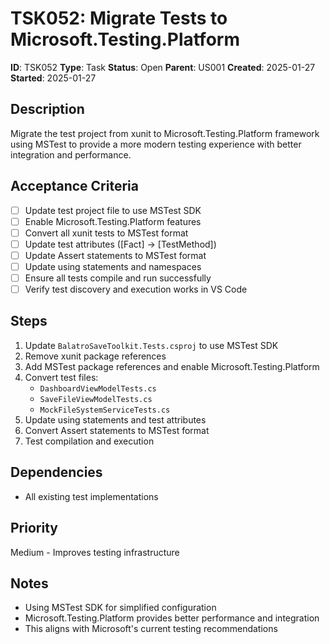 # TSK052: Migrate Tests to Microsoft.Testing.Platform

**ID**: TSK052
**Type**: Task
**Status**: Open
**Parent**: US001
**Created**: 2025-01-27
**Started**: 2025-01-27

## Description

Migrate the test project from xunit to Microsoft.Testing.Platform framework using MSTest to provide a more modern testing experience with better integration and performance.

## Acceptance Criteria

- [ ] Update test project file to use MSTest SDK
- [ ] Enable Microsoft.Testing.Platform features
- [ ] Convert all xunit tests to MSTest format
- [ ] Update test attributes ([Fact] → [TestMethod])
- [ ] Update Assert statements to MSTest format
- [ ] Update using statements and namespaces
- [ ] Ensure all tests compile and run successfully
- [ ] Verify test discovery and execution works in VS Code

## Steps

1. Update `BalatroSaveToolkit.Tests.csproj` to use MSTest SDK
2. Remove xunit package references
3. Add MSTest package references and enable Microsoft.Testing.Platform
4. Convert test files:
   - `DashboardViewModelTests.cs`
   - `SaveFileViewModelTests.cs`
   - `MockFileSystemServiceTests.cs`
5. Update using statements and test attributes
6. Convert Assert statements to MSTest format
7. Test compilation and execution

## Dependencies

- All existing test implementations

## Priority

Medium - Improves testing infrastructure

## Notes

- Using MSTest SDK for simplified configuration
- Microsoft.Testing.Platform provides better performance and integration
- This aligns with Microsoft's current testing recommendations
